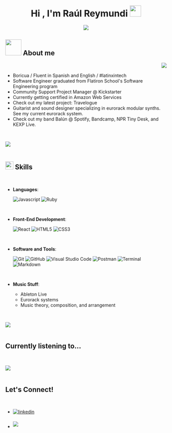 
<h1 align="center"><b>Hi , I'm Raúl Reymundi </b><img src="https://media.giphy.com/media/hvRJCLFzcasrR4ia7z/giphy.gif" width="35"></h1>
<!--  -->
<p align="center">
  <a href="https://github.com/DenverCoder1/readme-typing-svg"><img src="https://readme-typing-svg.herokuapp.com?font=Time+New+Roman&color=cyan&size=25&center=true&vCenter=true&width=600&height=100&lines=Software+Engineer,;Project+Manager,;Guitarist+and+Sound+Designer+@+Balún;Curiosity+is+my+compass+ヽ(⌐■_■)ノ♪♬"></a>
</p>

## <picture><img src = "https://github.com/rreymundi/rreymundi/assets/14299939/b8ab083e-cb08-44c0-8f99-fc8b5f92df8e" width = 50px></picture> **About me**

<picture> <img align="right" src="https://github.com/rreymundi/rreymundi/assets/14299939/9ea2f9c0-08d2-4e4e-a3a9-f18ed6f0cade" ></picture>

<br>

- Boricua / Fluent in Spanish and English / #latinxintech
- Software Engineer graduated from Flatiron School's Software Engineering program
- Community Support Project Manager @ Kickstarter
- Currently getting certified in Amazon Web Services
- Check out my latest project: Travelogue
- Guitarist and sound designer specializing in eurorack modular synths. See my current eurorack system.
- Check out my band Balún @ Spotify, Bandcamp, NPR Tiny Desk, and KEXP Live.

<br>

<img src="https://user-images.githubusercontent.com/73097560/115834477-dbab4500-a447-11eb-908a-139a6edaec5c.gif"><br><br>

## <img src="https://media2.giphy.com/media/QssGEmpkyEOhBCb7e1/giphy.gif?cid=ecf05e47a0n3gi1bfqntqmob8g9aid1oyj2wr3ds3mg700bl&rid=giphy.gif" width ="25"><b> Skills</b>
<br>

<p align="center">

- **Languages**:

  ![Javascript](https://img.shields.io/badge/Javascript%20-%23F7DF1E.svg?style=for-the-badge&logo=javascript&logoColor=black)
  ![Ruby](https://img.shields.io/badge/ruby-%23CC342D.svg?style=for-the-badge&logo=ruby&logoColor=white)

<br>   
    
- **Front-End Development**:

  ![React](https://img.shields.io/badge/react-%2320232a.svg?style=for-the-badge&logo=react&logoColor=%2361DAFB)
  ![HTML5](https://img.shields.io/badge/html5-%23E34F26.svg?style=for-the-badge&logo=html5&logoColor=white)
  ![CSS3](https://img.shields.io/badge/css3-%231572B6.svg?style=for-the-badge&logo=css3&logoColor=white)
    
<br>

- **Software and Tools**:

    ![Git](https://img.shields.io/badge/git-%23F05033.svg?style=for-the-badge&logo=git&logoColor=white)
    ![GitHub](https://img.shields.io/badge/github-%23121011.svg?style=for-the-badge&logo=github&logoColor=white)
    ![Visual Studio Code](https://img.shields.io/badge/Visual%20Studio%20Code-0078d7.svg?style=for-the-badge&logo=visual-studio-code&logoColor=white)
    ![Postman](https://img.shields.io/badge/Postman-FF6C37?style=for-the-badge&logo=postman&logoColor=white)
    ![Terminal](https://img.shields.io/badge/Terminal-%23054020?style=for-the-badge&logo=gnu-bash&logoColor=white)
    ![Markdown](https://img.shields.io/badge/markdown-%23000000.svg?style=for-the-badge&logo=markdown&logoColor=white)

<br>

- **Music Stuff**:

  - Ableton Live
  - Eurorack systems
  - Music theory, composition, and arrangement
 
<br>

<img src="https://user-images.githubusercontent.com/73097560/115834477-dbab4500-a447-11eb-908a-139a6edaec5c.gif"><br><br>

## <b>Currently listening to...</b>

<br>

<img src="https://user-images.githubusercontent.com/73097560/115834477-dbab4500-a447-11eb-908a-139a6edaec5c.gif"><br><br>

## <b> Let's Connect!</b>
<br>
<div align='left'>

<ul>

<li>
<a href="https://www.linkedin.com/in/rreymundi/" target="_blank">
<img src="https://img.shields.io/badge/linkedin -%2300acee.svg?color=405DE6&style=for-the-badge&logo=linkedin&logoColor=white" alt=linkedin style="margin-bottom: 5px;"/>
</a>
</li>

<br>

<li>
<a href="mailto:raul.reymundi@gmail.com" target="_blank">
<img src="https://img.shields.io/badge/gmail -%23EA4335.svg?style=for-the-badge&logo=gmail&logoColor=white" t=mail style="margin-bottom: 5px;" />
</a>
</li>
	
</ul>
</div>

<br>
